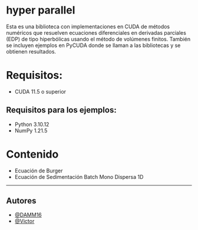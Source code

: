 # hyper parallel

Esta es una biblioteca con implementaciones en CUDA de métodos numéricos que resuelven ecuaciones diferenciales en derivadas parciales (EDP) de tipo hiperbólicas usando el método de volúmenes finitos. También se incluyen ejemplos en PyCUDA donde se llaman a las bibliotecas y se obtienen resultados.

# Requisitos:
* CUDA 11.5 o superior
## Requisitos para los ejemplos:
* Python 3.10.12
* NumPy 1.21.5

# Contenido

* Ecuación de Burger
* Ecuación de Sedimentación Batch Mono Dispersa 1D 

---
## Autores

- [@DAMM16](https://github.com/DAMM16/)
- [@Victor](https://https://vosores.github.io/)


